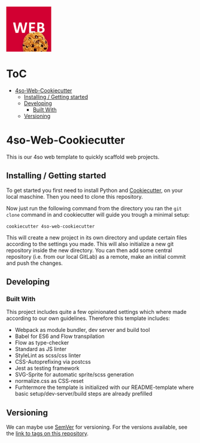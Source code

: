 ![Web](img/web.png)

# ToC

<!-- vim-markdown-toc GFM -->

* [4so-Web-Cookiecutter](#4so-web-cookiecutter)
    * [Installing / Getting started](#installing--getting-started)
    * [Developing](#developing)
        * [Built With](#built-with)
    * [Versioning](#versioning)

<!-- vim-markdown-toc -->

# 4so-Web-Cookiecutter

This is our 4so web template to quickly scaffold web projects.


## Installing / Getting started

To get started you first need to install Python and [Cookiecutter](https://cookiecutter.readthedocs.io/en/latest/installation.html), on your local maschine. Then you need to clone this repository.

Now just run the following command from the directory you ran
the `git clone` command in and cookiecutter will guide you trough a
minimal setup:

```shell
cookiecutter 4so-web-cookiecutter
```

This will create a new project in its own directory and update certain files
according to the settings you made. This will also initialize a new git
repository inside the new directory. You can then add some central repository
(i.e. from our local GitLab) as a remote, make an initial commit and push the changes.


## Developing

### Built With

This project includes quite a few opinionated settings which where
made according to our own guidelines. Therefore this template includes:

* Webpack as module bundler, dev server and build tool
* Babel for ES6 and Flow transpilation
* Flow as type-checker
* Standard as JS linter
* StyleLint as scss/css linter
* CSS-Autoprefixing via postcss
* Jest as testing framework
* SVG-Sprite for automatic sprite/scss generation
* normalize.css as CSS-reset
* Furhtermore the template is initialized with our README-template where basic setup/dev-server/build steps are already prefilled


## Versioning

We can maybe use [SemVer](http://semver.org/) for versioning. For the versions available, see the [link to tags on this repository](/tags).
